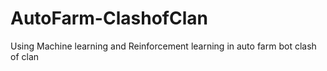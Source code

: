 # AutoFarm-ClashofClan
Using Machine learning and Reinforcement learning in auto farm bot clash of clan
